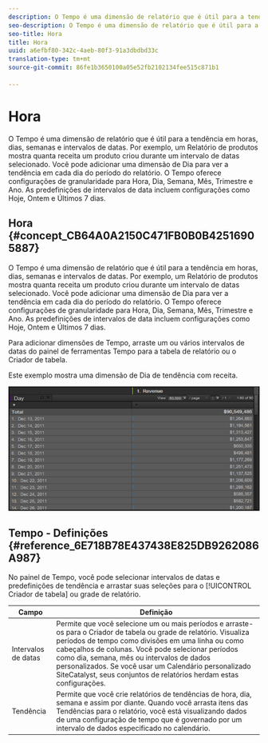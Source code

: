 ```yaml
---
description: O Tempo é uma dimensão de relatório que é útil para a tendência em horas, dias, semanas e intervalos de datas. Por exemplo, um Relatório de produtos mostra quanta receita um produto criou durante um intervalo de datas selecionado. Você pode adicionar uma dimensão de Dia para ver a tendência em cada dia do período do relatório. O Tempo oferece configurações de granularidade para Hora, Dia, Semana, Mês, Trimestre e Ano. As predefinições de intervalos de data incluem configurações como Hoje, Ontem e Últimos 7 dias.
seo-description: O Tempo é uma dimensão de relatório que é útil para a tendência em horas, dias, semanas e intervalos de datas. Por exemplo, um Relatório de produtos mostra quanta receita um produto criou durante um intervalo de datas selecionado. Você pode adicionar uma dimensão de Dia para ver a tendência em cada dia do período do relatório. O Tempo oferece configurações de granularidade para Hora, Dia, Semana, Mês, Trimestre e Ano. As predefinições de intervalos de data incluem configurações como Hoje, Ontem e Últimos 7 dias.
seo-title: Hora
title: Hora
uuid: a6efbf80-342c-4aeb-80f3-91a3dbdbd33c
translation-type: tm+mt
source-git-commit: 86fe1b3650100a05e52fb2102134fee515c871b1

---
```



# Hora

O Tempo é uma dimensão de relatório que é útil para a tendência em horas, dias, semanas e intervalos de datas. Por exemplo, um Relatório de produtos mostra quanta receita um produto criou durante um intervalo de datas selecionado. Você pode adicionar uma dimensão de Dia para ver a tendência em cada dia do período do relatório. O Tempo oferece configurações de granularidade para Hora, Dia, Semana, Mês, Trimestre e Ano. As predefinições de intervalos de data incluem configurações como Hoje, Ontem e Últimos 7 dias.

## Hora {#concept_CB64A0A2150C471FB0B0B42516905887}

O Tempo é uma dimensão de relatório que é útil para a tendência em horas, dias, semanas e intervalos de datas. Por exemplo, um Relatório de produtos mostra quanta receita um produto criou durante um intervalo de datas selecionado. Você pode adicionar uma dimensão de Dia para ver a tendência em cada dia do período do relatório. O Tempo oferece configurações de granularidade para Hora, Dia, Semana, Mês, Trimestre e Ano. As predefinições de intervalos de data incluem configurações como Hoje, Ontem e Últimos 7 dias.

Para adicionar dimensões de Tempo, arraste um ou vários intervalos de datas do painel de ferramentas Tempo para a tabela de relatório ou o Criador de tabela.

Este exemplo mostra uma dimensão de Dia de tendência com receita.

![](assets/day_dimension.png)

## Tempo - Definições {#reference_6E718B78E437438E825DB9262086A987}

No painel de Tempo, você pode selecionar intervalos de datas e predefinições de tendência e arrastar suas seleções para o [!UICONTROL Criador de tabela] ou grade de relatório.

<!-- 

r_time_panel.xml

 -->

| Campo | Definição |
|--- |--- |
| Intervalos de datas | Permite que você selecione um ou mais períodos e arraste-os para o Criador de tabela ou grade de relatório. Visualiza períodos de tempo como divisões em uma linha ou como cabeçalhos de colunas. Você pode selecionar períodos como dia, semana, mês ou intervalos de dados personalizados. Se você usar um Calendário personalizado SiteCatalyst, seus conjuntos de relatórios herdam estas configurações. |
| Tendência | Permite que você crie relatórios de tendências de hora, dia, semana e assim por diante. Quando você arrasta itens das Tendências para o relatório, você está visualizando dados de uma configuração de tempo que é governado por um intervalo de dados especificado no calendário. |